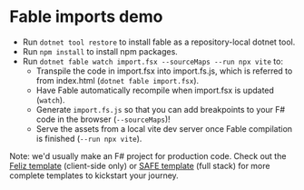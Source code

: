 # Fable imports demo

- Run `dotnet tool restore` to install fable as a repository-local dotnet tool.
- Run `npm install` to install npm packages.
- Run `dotnet fable watch import.fsx --sourceMaps --run npx vite` to:
  - Transpile the code in import.fsx into import.fs.js, which is referred to from index.html (`dotnet fable import.fsx`).
  - Have Fable automatically recompile when import.fsx is updated (`watch`).
  - Generate `import.fs.js` so that you can add breakpoints to your F# code in the browser (`--sourceMaps`)!
  - Serve the assets from a local vite dev server once Fable compilation is finished (`--run npx vite`).

Note: we'd usually make an F# project for production code. Check out the [Feliz template](https://www.nuget.org/packages/Feliz.Template/#readme-body-tab) (client-side only) or [SAFE template](https://safe-stack.github.io/docs/quickstart/#create-your-first-safe-app) (full stack) for more complete templates to kickstart your journey.
